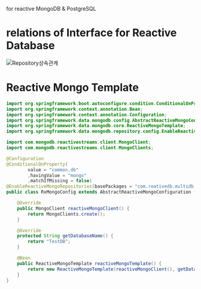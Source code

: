 for reactive MongoDB & PostgreSQL <br>

# relations of Interface for Reactive Database
![Repository상속관계](https://user-images.githubusercontent.com/89365465/235420080-2c2c84f5-a510-460d-b289-25966557daec.png)<br>

# Reactive Mongo Template

```java
import org.springframework.boot.autoconfigure.condition.ConditionalOnProperty;
import org.springframework.context.annotation.Bean;
import org.springframework.context.annotation.Configuration;
import org.springframework.data.mongodb.config.AbstractReactiveMongoConfiguration;
import org.springframework.data.mongodb.core.ReactiveMongoTemplate;
import org.springframework.data.mongodb.repository.config.EnableReactiveMongoRepositories;

import com.mongodb.reactivestreams.client.MongoClient;
import com.mongodb.reactivestreams.client.MongoClients;

@Configuration
@ConditionalOnProperty(
        value = "common.db"
        ,havingValue = "mongo"
        ,matchIfMissing = false)
@EnableReactiveMongoRepositories(basePackages = "com.reativedb.multidb.person.repository")
public class RxMongoConfig extends AbstractReactiveMongoConfiguration {

    @Override
    public MongoClient reactiveMongoClient() {
        return MongoClients.create();
    }

    @Override
    protected String getDatabaseName() {
        return "TestDB";
    }

    @Bean
    public ReactiveMongoTemplate reactiveMongoTemplate() {
        return new ReactiveMongoTemplate(reactiveMongoClient(), getDatabaseName());
    }
}

```
